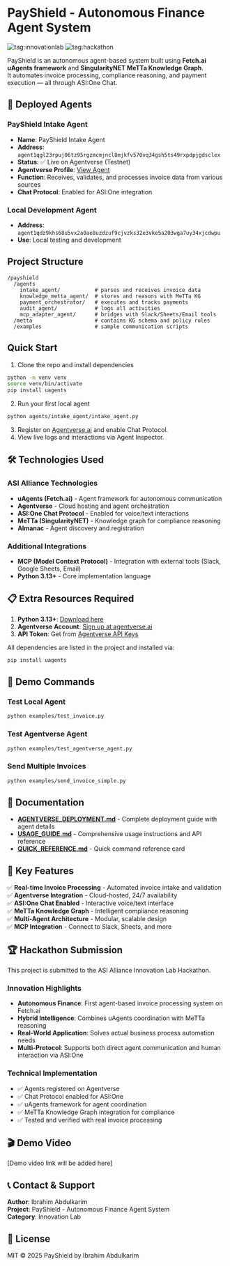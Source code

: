 # PayShield - Autonomous Finance Agent System

![tag:innovationlab](https://img.shields.io/badge/innovationlab-3D8BD3)
![tag:hackathon](https://img.shields.io/badge/hackathon-5F43F1)

PayShield is an autonomous agent-based system built using **Fetch.ai uAgents framework** and **SingularityNET MeTTa Knowledge Graph**.  
It automates invoice processing, compliance reasoning, and payment execution — all through ASI:One Chat.

## 🤖 Deployed Agents

### PayShield Intake Agent
- **Name**: PayShield Intake Agent
- **Address**: `agent1qgl23rpuj06tz95rgzmcmjncl8mjkfv570vq34gsh5ts49rxpdpjgdsclex`
- **Status**: ✅ Live on Agentverse (Testnet)
- **Agentverse Profile**: [View Agent](https://agentverse.ai/agents/agent1qgl23rpuj06tz95rgzmcmjncl8mjkfv570vq34gsh5ts49rxpdpjgdsclex)
- **Function**: Receives, validates, and processes invoice data from various sources
- **Chat Protocol**: Enabled for ASI:One integration

### Local Development Agent
- **Address**: `agent1qdz9khs68u5vx2a0ae8uzdzuf9cjvzks32e3vke5a203wga7uy34xjcdwpu`
- **Use**: Local testing and development

## Project Structure
```
/payshield
  /agents
    intake_agent/           # parses and receives invoice data
    knowledge_metta_agent/  # stores and reasons with MeTTa KG
    payment_orchestrator/   # executes and tracks payments
    audit_agent/            # logs all activities
    mcp_adapter_agent/      # bridges with Slack/Sheets/Email tools
  /metta                    # contains KG schema and policy rules
  /examples                 # sample communication scripts
```

## Quick Start
1. Clone the repo and install dependencies
```bash
python -m venv venv
source venv/bin/activate
pip install uagents
```

2. Run your first local agent
```bash
python agents/intake_agent/intake_agent.py
```

3. Register on [Agentverse.ai](https://Agentverse.ai) and enable Chat Protocol.
4. View live logs and interactions via Agent Inspector.

## 🛠️ Technologies Used

### ASI Alliance Technologies
- **uAgents (Fetch.ai)** - Agent framework for autonomous communication
- **Agentverse** - Cloud hosting and agent orchestration
- **ASI:One Chat Protocol** - Enabled for voice/text interactions
- **MeTTa (SingularityNET)** - Knowledge graph for compliance reasoning
- **Almanac** - Agent discovery and registration

### Additional Integrations
- **MCP (Model Context Protocol)** - Integration with external tools (Slack, Google Sheets, Email)
- **Python 3.13+** - Core implementation language

## 📋 Extra Resources Required

1. **Python 3.13+**: [Download here](https://www.python.org/downloads/)
2. **Agentverse Account**: [Sign up at agentverse.ai](https://agentverse.ai)
3. **API Token**: Get from [Agentverse API Keys](https://agentverse.ai/profile/api-keys)

All dependencies are listed in the project and installed via:
```bash
pip install uagents
```

## 🚀 Demo Commands

### Test Local Agent
```bash
python examples/test_invoice.py
```

### Test Agentverse Agent
```bash
python examples/test_agentverse_agent.py
```

### Send Multiple Invoices
```bash
python examples/send_invoice_simple.py
```

## 📖 Documentation

- **[AGENTVERSE_DEPLOYMENT.md](AGENTVERSE_DEPLOYMENT.md)** - Complete deployment guide with agent details
- **[USAGE_GUIDE.md](USAGE_GUIDE.md)** - Comprehensive usage instructions and API reference
- **[QUICK_REFERENCE.md](QUICK_REFERENCE.md)** - Quick command reference card

## 🎯 Key Features

✅ **Real-time Invoice Processing** - Automated invoice intake and validation  
✅ **Agentverse Integration** - Cloud-hosted, 24/7 availability  
✅ **ASI:One Chat Enabled** - Interactive voice/text interface  
✅ **MeTTa Knowledge Graph** - Intelligent compliance reasoning  
✅ **Multi-Agent Architecture** - Modular, scalable design  
✅ **MCP Integration** - Connect to Slack, Sheets, and more  

## 🏆 Hackathon Submission

This project is submitted to the ASI Alliance Innovation Lab Hackathon.

### Innovation Highlights
- **Autonomous Finance**: First agent-based invoice processing system on Fetch.ai
- **Hybrid Intelligence**: Combines uAgents coordination with MeTTa reasoning
- **Real-World Application**: Solves actual business process automation needs
- **Multi-Protocol**: Supports both direct agent communication and human interaction via ASI:One

### Technical Implementation
- ✅ Agents registered on Agentverse
- ✅ Chat Protocol enabled for ASI:One
- ✅ uAgents framework for agent coordination
- ✅ MeTTa Knowledge Graph integration for compliance
- ✅ Tested and verified with real invoice processing

## 🎬 Demo Video

[Demo video link will be added here]

## 📞 Contact & Support

**Author**: Ibrahim Abdulkarim  
**Project**: PayShield - Autonomous Finance Agent System  
**Category**: Innovation Lab  

## 📄 License
MIT © 2025 PayShield by Ibrahim Abdulkarim
